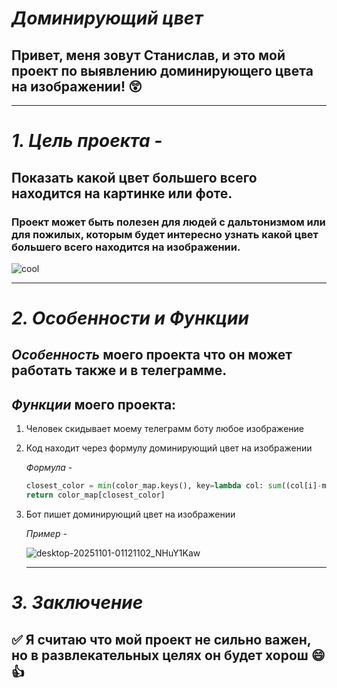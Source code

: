 # *Доминирующий  цвет*
## Привет, меня зовут Станислав, и это мой проект по выявлению доминирующего цвета на изображении! :astonished:

____

# *1. Цель проекта -*
## Показать какой цвет большего всего находится на картинке или фоте.
### Проект может быть полезен для людей с дальтонизмом или для пожилых, которым будет интересно узнать какой цвет большего всего находится на изображении.
![cool](https://i.pinimg.com/originals/4a/ee/8a/4aee8a25c7583d0885ded2f077ec3f9f.png)

____

# *2. Особенности и Функции*
## ***Особенность*** моего проекта что он может работать также и в телеграмме.
## ***Функции*** моего проекта:
1. Человек скидывает моему телеграмм боту любое изображение
2. Код находит через формулу доминирующий цвет на изображении

   *Формула -*
   
   ```python
   closest_color = min(color_map.keys(), key=lambda col: sum((col[i]-most_common_color[i])**2 for i in range(3)))
   return color_map[closest_color]
   ```
3. Бот пишет доминирующий цвет на изображении

   *Пример -*

   ![desktop-20251101-01121102_NHuY1Kaw](https://github.com/user-attachments/assets/6164de9e-f505-4329-ac04-d8616b255a34)

   ____

# *3. Заключение*
## :white_check_mark: Я считаю что мой проект не сильно важен, но в развлекательных целях он будет хорош :smile: :thumbsup:
